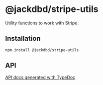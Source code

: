 # @jackdbd/stripe-utils

Utility functions to work with Stripe.

## Installation

```sh
npm install @jackdbd/stripe-utils
```

## API

[API docs generated with TypeDoc](https://jackdbd.github.io/calderone/stripe-utils/)
